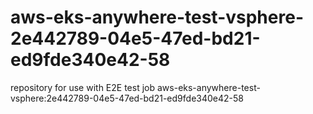 # aws-eks-anywhere-test-vsphere-2e442789-04e5-47ed-bd21-ed9fde340e42-58
repository for use with E2E test job aws-eks-anywhere-test-vsphere:2e442789-04e5-47ed-bd21-ed9fde340e42-58
